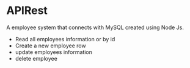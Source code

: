 # APIRest
A employee system that connects with MySQL created using Node Js.
- Read all employees information or by id
- Create a new employee row
- update employees information
- delete employee
